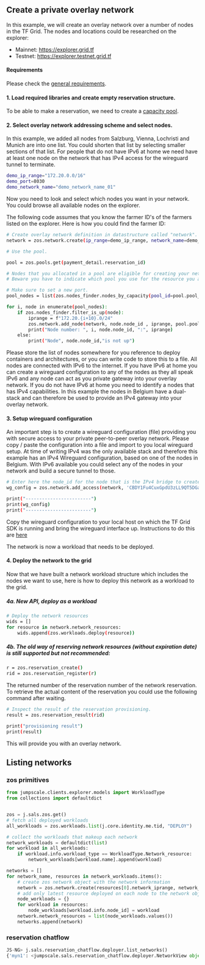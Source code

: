 ## Create a private overlay network

In this example, we will create an overlay network over a number of nodes in the TF Grid. The nodes and locations could be researched on the explorer:

- Mainnet: https://explorer.grid.tf
- Testnet: https://explorer.testnet.grid.tf

#### Requirements

Please check the [general requirements](code.md).

#### 1. Load required libraries and create empty reservation structure.

To be able to make a reservation, we need to create a [capacity pool](code_pool.md).

#### 2. Select overlay network addressing scheme and select nodes.

In this example, we added all nodes from Salzburg, Vienna, Lochristi and Munich are into one list. You could shorten that list by selecting smaller sections of that list. For people that do not have IPv6 at home we need have at least one node on the network that has IPv4 access for the wireguard tunnel to terminate.


```bash
demo_ip_range="172.20.0.0/16"
demo_port=8030
demo_network_name="demo_network_name_01"
```

Now you need to look and select which nodes you want in your network. You could browse all available nodes on the explorer.

The following code assumes that you know the farmer ID's of the farmers listed on the explorer. Here is how you could find the farmer ID:

```bash
# Create overlay network definition in datastructure called "network".
network = zos.network.create(ip_range=demo_ip_range, network_name=demo_network_name)

# Use the pool.

pool = zos.pools.get(payment_detail.reservation_id)

# Nodes that you allocated in a pool are eligible for creating your network.
# Beware you have to indicate which pool you use for the resource you add to the network.

# Make sure to set a new port.
pool_nodes = list(zos.nodes_finder.nodes_by_capacity(pool_id=pool.pool_id))

for i, node in enumerate(pool_nodes):
    if zos.nodes_finder.filter_is_up(node):
        iprange = f"172.20.{i+10}.0/24"
        zos.network.add_node(network, node.node_id , iprange, pool.pool_id)
        print("Node number: ", i, node.node_id, ":", iprange)
    else:
        print("Node", node.node_id,"is not up")
```

Please store the list of nodes somewhere for you reference to deploy containers and architectures, or you can write code to store this to a file. All nodes are connected with IPv6 to the internet. If you have IPv6 at home you can create a wireguard configuration to any of the nodes as they all speak IPv6 and any node can act as you private gateway into your overlay network. If you do not have IPv6 at home you need to identify a nodes that has IPv4 capabilities. In this example the nodes in Belgium have a dual-stack and can therefore be used to provide an IPv4 gateway into your overlay network.

#### 3. Setup wireguard configuration

An important step is to create a wireguard configuration (file) providing you with secure access to your private peer-to-peer overlay network. Please copy / paste the configuration into a file and import to you local wireguard setup. At time of writing IPv4 was the only available stack and therefore this example has an IPv4 Wireguard configuration, based on one of the nodes in Belgium. With IPv6 available you could select any of the nodes in your network and build a secure tunnel to those.


```bash
# Enter here the node_id for the node that is the IPv4 bridge to create the wireguard config.
wg_config = zos.network.add_access(network, 'CBDY1Fu4CuxGpdU3zLL9QT5DGaRkxjpuJmzV6V5CBWg4', '172.20.100.0/24', ipv4=True)

print("------------------------")
print(wg_config)
print("------------------------")
```

Copy the wireguard configuration to your local host on which the TF Grid SDK is running and bring the wireguard interface up. Instructions to do this are [here](https://www.wireguard.com/quickstart/)

The network is now a workload that needs to be deployed.

#### 4. Deploy the network to the grid

Now that we have built a network workload structure which includes the nodes we want to use, here is how to deploy this network as a workload to the grid.

##### 4a. New API, deploy as a workload

```bash
# Deploy the network resources
wids = []
for resource in network.network_resources:
    wids.append(zos.workloads.deploy(resource))
```

##### 4b. The old way of reserving network resources (without expiration date) is still supported but not recommended:

```bash
r = zos.reservation_create()
rid = zos.reservation_register(r)
```

The returned number of the reservation number of the network reservation. To retrieve the actual content of the reservation you could use the following command after waiting.

```bash
# Inspect the result of the reservation provisioning.
result = zos.reservation_result(rid)

print("provisioning result")
print(result)
```

This will provide you with an overlay network.


## Listing networks

### zos primitives

```python
from jumpscale.clients.explorer.models import WorkloadType                                        
from collections import defaultdict  


zos = j.sals.zos.get()           
# fetch all deployed workloads                                                                 
all_workloads = zos.workloads.list(j.core.identity.me.tid, "DEPLOY")                              

# collect the workloads that makeup each network                                                             
network_workloads = defaultdict(list)                                                             
for workload in all_workloads: 
    if workload.info.workload_type == WorkloadType.Network_resource: 
        network_workloads[workload.name].append(workload)

networks = []
for network_name, resources in network_workloads.items(): 
    # create zos network object with the network information
    network = zos.network.create(resources[0].network_iprange, network_name) 
    # add only latest resource deployed on each node to the network object
    node_workloads = {}
    for workload in resources:
        node_workloads[workload.info.node_id] = workload
    network.network_resources = list(node_workloads.values())
    networks.append(network)
```

### reservation chatflow

```python
JS-NG> j.sals.reservation_chatflow.deployer.list_networks()                                                               
{'myn1': <jumpscale.sals.reservation_chatflow.deployer.NetworkView object at 0x7fe89297ff40>, 'bz3': <jumpscale.sals.reservation_chatflow.deployer.NetworkView object at 0x7fe88c8bb040>, '17d03c275dda4bc7b0fb7d0afa7d889d': <jumpscale.sals.reservation_chatflow.deployer.NetworkView object at 0x7fe88ebde220>, 'ahmedthabet.3bot_apps': <jumpscale.sals.reservation_chatflow.deployer.NetworkView object at 0x7fe88f04fa30>}

```

